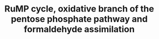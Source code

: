 ---
annotations:
- id: PW:0001378
  parent: classic metabolic pathway
  type: Pathway Ontology
  value: RuMP pathway of formaldehyde assimilation
- id: PW:0000573
  parent: regulatory pathway
  type: Pathway Ontology
  value: pentose phosphate pathway - oxidative phase
authors:
- J.Heckman
- MaintBot
- Ddigles
- Egonw
- DeSl
description: The reactions of the oxidative branch of the pentose phosphate pathway
  occur in the cytosol and are important for generating NADPH through the oxidative
  reduction of NADP+. NADPH is an important source of the reducing energy required
  by many enzymes in central biosynthetic pathways. Although there are other biochemical
  pathways that generate NADPH in yeast, the pentose phosphate pathway is considered
  the major source of NADPH, and insufficient NADPH probably contributes to the fitness
  defects seen in mutants of the oxidative branch of the pentose phosphate pathway.
last-edited: 2020-08-31
organisms:
- Saccharomyces cerevisiae
redirect_from:
- /index.php/Pathway:WP332
- /instance/WP332
revision: null
schema-jsonld:
- '@context': https://schema.org/
  '@id': https://wikipathways.github.io/pathways/WP332.html
  '@type': Dataset
  creator:
    '@type': Organization
    name: WikiPathways
  description: The reactions of the oxidative branch of the pentose phosphate pathway
    occur in the cytosol and are important for generating NADPH through the oxidative
    reduction of NADP+. NADPH is an important source of the reducing energy required
    by many enzymes in central biosynthetic pathways. Although there are other biochemical
    pathways that generate NADPH in yeast, the pentose phosphate pathway is considered
    the major source of NADPH, and insufficient NADPH probably contributes to the
    fitness defects seen in mutants of the oxidative branch of the pentose phosphate
    pathway.
  keywords:
  - 6-phospho-D-gluconate
  - 6-phosphono-D-glucono-lactone
  - CO2
  - D-arabino-3-Hexulose 6-phosphate
  - FDH1
  - GND1
  - GND2
  - H+
  - H2O
  - NAD
  - NADH
  - NADP
  - NADPH
  - S-formylglutathione
  - S-formylglutathione hydrolase
  - S-hydroxymethylglutathione
  - SFA1
  - SOL3
  - SOL4
  - ZWF1
  - formaldehyde
  - formate
  - fructose-6-phosphate
  - glucose-6-phosphate
  - glutathione
  - ribulose-5-phosphate
  license: CC0
  name: RuMP cycle, oxidative branch of the pentose phosphate pathway and formaldehyde
    assimilation
seo: CreativeWork
title: RuMP cycle, oxidative branch of the pentose phosphate pathway and formaldehyde
  assimilation
wpid: WP332
---
